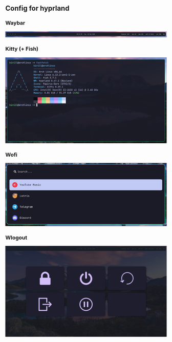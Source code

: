 ## Config for hyprland

### Waybar
![img](waybar.png)

### Kitty (+ Fish)
![img](kitty.png)

### Wofi
![img](wofi.png)

### Wlogout
![img](wlogout.png)
